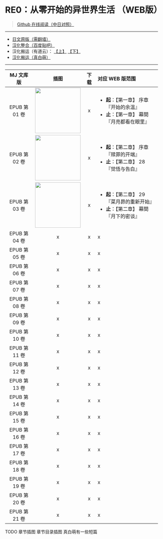 # RE0：从零开始的异世界生活 （WEB版）

> [Github 在线阅读（中日对照）](https://lyy289065406.github.io/re0-web)

------

- [日文原版（需翻墙）](http://ncode.syosetu.com/n2267be/)
- [汉化整合（百度贴吧）](https://tieba.baidu.com/p/4974060711?red_tag=0820409600)
- 汉化搬运（有道云）： [【上】](https://note.youdao.com/ynoteshare1/index.html?id=8a308a38db5ff96ec6e69d5807a917ba) [【下】](https://note.youdao.com/ynoteshare1/index.html?id=c79c8f8e467ac554d292d62a43dc8bf6&type=note#/&sfc=qqfriend)
- [汉化搬运（真白萌）](https://masiro.moe/forum.php?mod=forumdisplay&fid=251)

------

| MJ 文库版 | 插图 | 下载 | 对应 WEB 版范围 |
|:-----:|:-----:|:-----:|:-----|
| EPUB 第 01 卷 | <img width="150" src="https://github.com/lyy289065406/re0-web/raw/master/gitbook/res/img/article/chapter010/00.jpg"> | x | <ul><li><b>起</b>：【第一章】 序章 『开始的余温』</li><li><b>止</b>：【第一章】 幕間 『月亮都看在眼里』</li></ul> |
| EPUB 第 02 卷 | <img width="150" src="https://github.com/lyy289065406/re0-web/raw/master/gitbook/res/img/article/chapter020/00-a.jpg"> | x | <ul><li><b>起</b>：【第二章】 序章 『赎罪的开端』</li><li><b>止</b>：【第二章】 28 『觉悟与告白』</li></ul> |
| EPUB 第 03 卷 | <img width="150" src="https://github.com/lyy289065406/re0-web/raw/master/gitbook/res/img/article/chapter020/00-b.jpg"> | x | <ul><li><b>起</b>：【第二章】 29 『菜月昴的重新开始』</li><li><b>止</b>：【第二章】 幕間 『月下的密谈』</li></ul> |
| EPUB 第 04 卷 | x | x | x |
| EPUB 第 05 卷 | x | x | x |
| EPUB 第 06 卷 | x | x | x |
| EPUB 第 07 卷 | x | x | x |
| EPUB 第 08 卷 | x | x | x |
| EPUB 第 09 卷 | x | x | x |
| EPUB 第 10 卷 | x | x | x |
| EPUB 第 11 卷 | x | x | x |
| EPUB 第 12 卷 | x | x | x |
| EPUB 第 13 卷 | x | x | x |
| EPUB 第 14 卷 | x | x | x |
| EPUB 第 15 卷 | x | x | x |
| EPUB 第 16 卷 | x | x | x |
| EPUB 第 17 卷 | x | x | x |
| EPUB 第 18 卷 | x | x | x |
| EPUB 第 19 卷 | x | x | x |
| EPUB 第 20 卷 | x | x | x |
| EPUB 第 21 卷 | x | x | x |

TODO 章节插图 章节目录插图  真白萌有一些短篇

